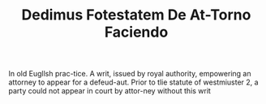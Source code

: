 ---
title: Dedimus Fotestatem De At-Torno Faciendo
letter: D
permalink: "/definitions/bld-dedimus-fotestatem-de-at-torno-faciendo.html"
body: In old Eugllsh prac-tice. A writ, issued by royal authority, empowering an attorney
  to appear for a defeud-aut. Prior to tlie statute of westmiuster 2, a party could
  not appear in court by attor-ney without this writ
published_at: '2018-07-07'
source: Black's Law Dictionary 2nd Ed (1910)
layout: post
---